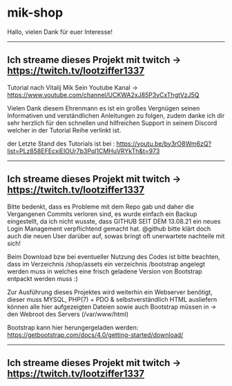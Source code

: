 # mik-shop

Hallo, vielen Dank für euer Interesse!

--------------------------------------------------------------------------
Ich streame dieses Projekt mit twitch -> https://twitch.tv/lootziffer1337
--------------------------------------------------------------------------



Tutorial nach Vitalij Mik
Sein Youtube Kanal -> https://www.youtube.com/channel/UCKWA2xJ85P3yCxThgtVzJ5Q

Vielen Dank diesem Ehrenmann es ist ein großes Vergnügen seinen Informativen und verständlichen Anleitungen zu folgen,
zudem danke ich dir sehr herzlich für den schnellen und hilfreichen Support in seinem Discord welcher in der Tutorial Reihe verlinkt ist.






der Letzte Stand des Tutorials ist bei : https://youtu.be/by3rO8Wm6zQ?list=PLz858EFEcxiElOUr7b3Pql1CMHuVRYkTh&t=973



--------------------------------------------------------------------------
Ich streame dieses Projekt mit twitch -> https://twitch.tv/lootziffer1337
--------------------------------------------------------------------------






Bitte bedenkt, dass es Probleme mit dem Repo gab und daher die Vergangenen Commits verloren sind,
es wurde einfach ein Backup eingestellt, da ich nicht wusste, dass 
GITHUB SEIT DEM 13.08.21 ein neues Login Management verpflichtend gemacht hat.
@github bitte klärt doch auch die neuen User darüber auf,
sowas bringt oft unerwartete nachteile mit sich! 

Beim Download bzw bei eventueller Nutzung des Codes ist bitte beachten, 
dass im Verzeichnis /shop/assets 
ein verzeichnis /bootstrap angelegt werden muss in welches 
eine frisch geladene Version von Bootstrap entpackt werden muss :)


Zur Ausführung dieses Projektes wird weiterhin ein Webserver benötigt, dieser muss MYSQL, PHP(7) + PDO & selbstverständlich HTML ausliefern können
alle hier aufgezeigten Dateien sowie auch Bootstrap müssen in 
-> den Webroot des Servers (/var/www/html)

Bootstrap kann hier herungergeladen werden:
https://getbootstrap.com/docs/4.0/getting-started/download/




--------------------------------------------------------------------------
Ich streame dieses Projekt mit twitch -> https://twitch.tv/lootziffer1337
--------------------------------------------------------------------------